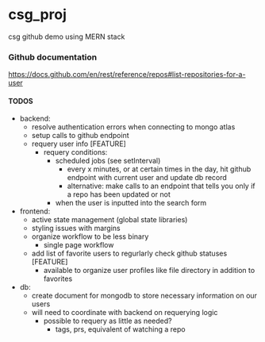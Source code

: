 # csg_proj

csg github demo using MERN stack

### Github documentation

https://docs.github.com/en/rest/reference/repos#list-repositories-for-a-user

#### TODOS

- backend:
  - resolve authentication errors when connecting to mongo atlas
  - setup calls to github endpoint
  - requery user info [FEATURE]
    - requery conditions:
      - scheduled jobs (see setInterval)
        - every x minutes, or at certain times in the day, hit github endpoint with current user and
          update db record
        - alternative: make calls to an endpoint that tells you only if a repo has been updated or not
      - when the user is inputted into the search form
- frontend:
  - active state management (global state libraries)
  - styling issues with margins
  - organize workflow to be less binary
    - single page workflow
  - add list of favorite users to regurlarly check github statuses [FEATURE]
    - available to organize user profiles like file directory in addition to favorites
- db:
  - create document for mongodb to store necessary information on our users
  - will need to coordinate with backend on requerying logic
    - possible to requery as little as needed?
      - tags, prs, equivalent of watching a repo
